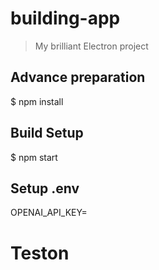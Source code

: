 # building-app

> My brilliant Electron project

## Advance preparation

$ npm install

## Build Setup

$ npm start

## Setup .env

OPENAI_API_KEY=

# Teston
